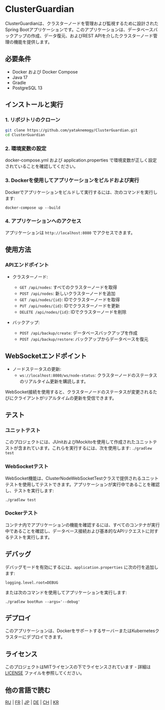 
# ClusterGuardian

ClusterGuardianは、クラスターノードを管理および監視するために設計されたSpring Bootアプリケーションです。このアプリケーションは、データベースバックアップの作成、データ復元、およびREST APIを介したクラスターノード管理の機能を提供します。

## 必要条件

- Docker および Docker Compose
- Java 17
- Gradle
- PostgreSQL 13

## インストールと実行

### 1. リポジトリのクローン

```bash
git clone https://github.com/yataknemogy/ClusterGuardian.git
cd ClusterGuardian
```

### 2. 環境変数の設定
docker-compose.yml および application.properties で環境変数が正しく設定されていることを確認してください。

### 3. Dockerを使用してアプリケーションをビルドおよび実行

Dockerでアプリケーションをビルドして実行するには、次のコマンドを実行します:

`docker-compose up --build`

### 4. アプリケーションへのアクセス

アプリケーションは `http://localhost:8080` でアクセスできます。

## 使用方法

### APIエンドポイント

- クラスターノード:
    - `GET /api/nodes`: すべてのクラスターノードを取得
    - `POST /api/nodes`: 新しいクラスターノードを追加
    - `GET /api/nodes/{id}`: IDでクラスターノードを取得
    - `PUT /api/nodes/{id}`: IDでクラスターノードを更新
    - `DELETE /api/nodes/{id}`: IDでクラスターノードを削除

- バックアップ:
    - `POST /api/backup/create`: データベースバックアップを作成
    - `POST /api/backup/restore`: バックアップからデータベースを復元

## WebSocketエンドポイント
- ノードステータスの更新:
    - `ws://localhost:8080/ws/node-status`: クラスターノードのステータスのリアルタイム更新を購読します。

WebSocket接続を使用すると、クラスターノードのステータスが変更されるたびにクライアントがリアルタイムの更新を受信できます。

## テスト

### ユニットテスト

このプロジェクトには、JUnitおよびMockitoを使用して作成されたユニットテストが含まれています。これらを実行するには、次を使用します: `./gradlew test`

### WebSocketテスト

WebSocket機能は、ClusterNodeWebSocketTestクラスで提供されるユニットテストを使用してテストできます。アプリケーションが実行中であることを確認し、テストを実行します:

`./gradlew test`

### Dockerテスト

コンテナ内でアプリケーションの機能を確認するには、すべてのコンテナが実行中であることを確認し、データベース接続および基本的なAPIリクエストに対するテストを実行します。

## デバッグ

デバッグモードを有効にするには、`application.properties` に次の行を追加します:

```
logging.level.root=DEBUG
```

または次のコマンドを使用してアプリケーションを実行します:

`./gradlew bootRun --args='--debug'`

## デプロイ

このアプリケーションは、DockerをサポートするサーバーまたはKubernetesクラスターにデプロイできます。

## ライセンス

このプロジェクトはMITライセンスの下でライセンスされています - 詳細は [LICENSE](/LICENSE.md) ファイルを参照してください。

## 他の言語で読む

[RU](docs/README_RU.md) | [FR](docs/README_FR.md) | [JP](docs/README_JP.md) | [DE](docs/README_DE.md) | [CH](docs/README_CH.md) | [KR](docs/README_KR.md)

